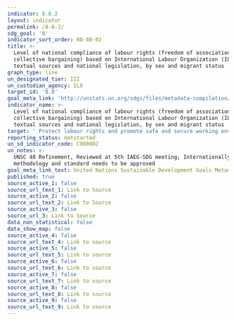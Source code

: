 ```yaml
---
indicator: 8.8.2
layout: indicator
permalink: /8-8-2/
sdg_goal: '8'
indicator_sort_order: 08-08-02
title: >-
  Level of national compliance of labour rights (freedom of association and
  collective bargaining) based on International Labour Organization (ILO)
  textual sources and national legislation, by sex and migrant status
graph_type: line
un_designated_tier: III
un_custodian_agency: ILO
target_id: '8.8'
goal_meta_link: 'http://unstats.un.org/sdgs/files/metadata-compilation/Metadata-Goal-8.pdf'
indicator_name: >-
  Level of national compliance of labour rights (freedom of association and
  collective bargaining) based on International Labour Organization (ILO)
  textual sources and national legislation, by sex and migrant status
target: ' Protect labour rights and promote safe and secure working environments for all workers, including migrant workers, in particular women migrants, and those in precarious employment'
reporting_status: notstarted
un_sd_indicator_code: C080802
un_notes: >-
  UNSC 48 Refinement, Reviewed at 5th IAEG-SDG meeting; Internationally agreed
  methodology and standard needs to be approved 
goal_meta_link_text: United Nations Sustainable Development Goals Metadata (pdf 525kB)
published: true
source_active_1: false
source_url_text_1: Link to Source
source_active_2: false
source_url_text_2: Link to Source
source_active_3: false
source_url_3: Link to Source
data_non_statistical: false
data_show_map: false
source_active_4: false
source_url_text_4: Link to source
source_active_5: false
source_url_text_5: Link to source
source_active_6: false
source_url_text_6: Link to source
source_active_7: false
source_url_text_7: Link to source
source_active_8: false
source_url_text_8: Link to source
source_active_9: false
source_url_text_9: Link to source
---
```

